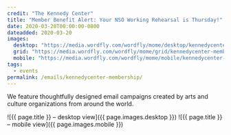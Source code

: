 ```yaml
---
credit: "The Kennedy Center"
title: "Member Benefit Alert: Your NSO Working Rehearsal is Thursday!"
date: 2020-03-20T00:00:00-0800
dateadded: 2020-03-20
images:
  desktop: "https://media.wordfly.com/wordfly/mome/desktop/kennedycenter-membership.jpg"
  grid: "https://media.wordfly.com/wordfly/mome/grid/kennedycenter-membership.jpg"
  mobile: "https://media.wordfly.com/wordfly/mome/mobile/kennedycenter-membership.jpg"
tags:
  - events
permalink: /emails/kennedycenter-membership/
---
```

We feature thoughtfully designed email campaigns created by arts and culture organizations from around the world.

![{{ page.title }} – desktop view]({{ page.images.desktop }})
![{{ page.title }} – mobile view]({{ page.images.mobile }})
